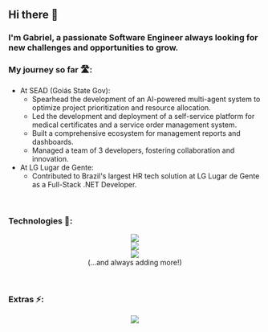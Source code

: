 ## Hi there 👋

### I'm **Gabriel**, a passionate Software Engineer always looking for new challenges and opportunities to grow.

### My journey so far 🛣️:
- At SEAD (Goiás State Gov):
  - Spearhead the development of an AI-powered multi-agent system to optimize project prioritization and resource allocation.
  - Led the development and deployment of a self-service platform for medical certificates and a service order management system.
  - Built a comprehensive ecosystem for management reports and dashboards.
  - Managed a team of 3 developers, fostering collaboration and innovation.
- At LG Lugar de Gente:
  -   Contributed to Brazil's largest HR tech solution at LG Lugar de Gente as a Full-Stack .NET Developer.
<br/>

### Technologies 📡:

<p align="center">
  <a href="https://skillicons.dev">
    <img src="https://skillicons.dev/icons?i=py,cs,java" />
    <br/>
    <img src="https://skillicons.dev/icons?i=html,css,js,react" />
    <br/>
    <img src="https://skillicons.dev/icons?i=docker,git,mysql,mongodb" />
  </a>
  <br/>
(…and always adding more!)
</p>
<br/>

### Extras ⚡:

<p align="center">
  <img src="https://leetcard.jacoblin.cool/Gabriel-Mesq?theme=nord&font=Manjari?width=500&height=200" />
  <br/><br/><br/><br/>
</p>


